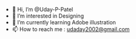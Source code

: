 - 👋 Hi, I’m @Uday-P-Patel
- 👀 I’m interested in Designing
- 🌱 I’m currently learning Adobe illustration
- 📫 How to reach me : udaday2002@gmail.com 

<!---
Uday-P-Patel/Uday-P-Patel is a ✨ special ✨ repository because its `README.md` (this file) appears on your GitHub profile.
You can click the Preview link to take a look at your changes.
--->
